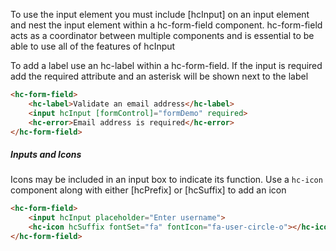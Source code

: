 To use the input element you must include [hcInput] on an input element and nest the input element within a hc-form-field component. hc-form-field acts as a coordinator between multiple components and is essential to be able to use all of the features of hcInput

To add a label use an hc-label within a hc-form-field. If the input is required add the required attribute and an asterisk will be shown next to the label

```html
<hc-form-field>
    <hc-label>Validate an email address</hc-label>
    <input hcInput [formControl]="formDemo" required>
    <hc-error>Email address is required</hc-error>
</hc-form-field>
```

##### Inputs and Icons

Icons may be included in an input box to indicate its function. Use a `hc-icon` component along with either [hcPrefix] or [hcSuffix] to add an icon

```html
<hc-form-field>
    <input hcInput placeholder="Enter username">
    <hc-icon hcSuffix fontSet="fa" fontIcon="fa-user-circle-o"></hc-icon>
</hc-form-field>
```
